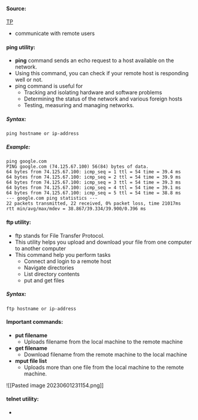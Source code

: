 #### Source:
[TP](https://www.tutorialspoint.com/unix/unix-communication.htm)

* communicate with remote users


#### ping utility:

* **ping** command sends an echo request to a host available on the network.
* Using this command, you can check if your remote host is responding well or not.
* ping command is useful for
	* Tracking and isolating hardware and software problems
	* Determining the status of the network and various foreign hosts
	* Testing, measuring and managing networks.

##### Syntax:

```
ping hostname or ip-address
```

##### Example:

```
ping google.com
PING google.com (74.125.67.100) 56(84) bytes of data.
64 bytes from 74.125.67.100: icmp_seq = 1 ttl = 54 time = 39.4 ms
64 bytes from 74.125.67.100: icmp_seq = 2 ttl = 54 time = 39.9 ms
64 bytes from 74.125.67.100: icmp_seq = 3 ttl = 54 time = 39.3 ms
64 bytes from 74.125.67.100: icmp_seq = 4 ttl = 54 time = 39.1 ms
64 bytes from 74.125.67.100: icmp_seq = 5 ttl = 54 time = 38.8 ms
--- google.com ping statistics ---
22 packets transmitted, 22 received, 0% packet loss, time 21017ms
rtt min/avg/max/mdev = 38.867/39.334/39.900/0.396 ms
```


#### ftp utility:

* ftp stands for File Transfer Protocol.
* This utility helps you upload and download your file from one computer to another computer
* This command help you perform tasks
	* Connect and login to a remote host
	* Navigate directories
	* List directory contents
	* put and get files

##### Syntax:

```
ftp hostname or ip-address
```

#### Important commands:

* **put filename**
	* Uploads filename from the local machine to the remote machine
* **get filename**
	* Download filename from the remote machine to the local machine
* **mput file list**
	* Uploads more than one file from the local machine to the remote machine.

![[Pasted image 20230601231154.png]]


#### telnet utility:

* 